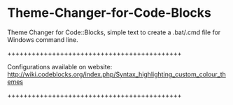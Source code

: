 # Theme-Changer-for-Code-Blocks
Theme Changer for Code::Blocks, simple text to create a .bat/.cmd file for Windows command line.

+++++++++++++++++++++++++++++++++++++++++++

Configurations available on website:
http://wiki.codeblocks.org/index.php/Syntax_highlighting_custom_colour_themes

+++++++++++++++++++++++++++++++++++++++++++


